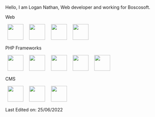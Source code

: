 <p>  
    Hello, I am Logan Nathan, Web developer and working for Boscosoft. 
</p>


<p>Web </p>

<p align="left">  
  <code> <img height="50" src="https://www.vectorlogo.zone/logos/w3_html5/w3_html5-ar21.svg"> </code>
  <code> <img height="50" src="https://www.vectorlogo.zone/logos/w3_css/w3_css-ar21.svg"> </code>  
    <code> <img height="50" src="https://www.vectorlogo.zone/logos/javascript/javascript-ar21.svg"> </code>
  <code> <img height="50" src="https://www.vectorlogo.zone/logos/jquery/jquery-ar21.svg"> </code>
  
</p> 

<p>PHP Frameworks </p>
<p align="left">  
  <code> <img height="50" src="https://www.vectorlogo.zone/logos/php/php-ar21.svg"> </code>
  <code> <img height="50" src="https://www.vectorlogo.zone/logos/laravel/laravel-ar21.svg"> </code>  
   <code> <img height="50" src="https://www.vectorlogo.zone/logos/yiiframework/yiiframework-ar21.svg"> </code>       
  <code> <img height="50" src="https://www.vectorlogo.zone/logos/mysql/mysql-ar21.svg"> </code>
    <code> <img height="50" src="https://www.vectorlogo.zone/logos/visualstudio_code/visualstudio_code-ar21.svg"> </code>
</p> 

<p>CMS </p>
<p align="left">  
    <code> <img height="50" src="https://www.vectorlogo.zone/logos/wordpress/wordpress-ar21.svg"> </code>  
    <code> <img height="50" src="https://www.vectorlogo.zone/logos/drupal/drupal-ar21.svg"> </code>
    <code> <img height="50" src="https://www.vectorlogo.zone/logos/joomla/joomla-ar21.svg"> </code>        
</p>   

<p>Last Edited on: 25/06/2022</p>




